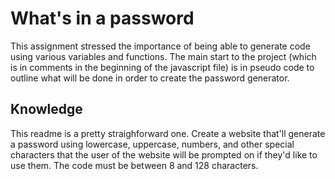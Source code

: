 # What's in a password 

This assignment stressed the importance of being able to generate code using various variables and functions. The main start to the project (which is in comments in the beginning of the javascript file) is in pseudo code to outline what will be done in order to create the password generator.

## Knowledge

This readme is a pretty straighforward one. Create a website that'll generate a password using lowercase, uppercase, numbers, and other special characters that the user of the website will be prompted on if they'd like to use them. The code must be between 8 and 128 characters.